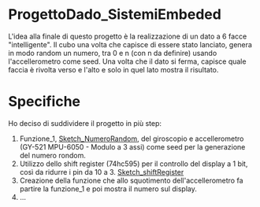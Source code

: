 # ProgettoDado_SistemiEmbeded
L'idea alla finale di questo progetto è la realizzazione di un dato a 6 facce "intelligente". 
Il cubo una volta che capisce di essere stato lanciato, genera in modo random un numero, tra 0 e n (con n da definire) usando l'accellerometro come seed. 
Una volta che il dato si ferma, capisce quale faccia è rivolta verso e l'alto e solo in quel lato mostra il risultato.

# Specifiche
Ho deciso di suddividere il progetto in più step:
1.  Funzione_1, [Sketch_NumeroRandom](./numeroRandom.ino), del giroscopio e accellerometro (GY-521 MPU-6050 - Modulo a 3 assi) come seed per la generazione del numero rondom.
2.  Utilizzo dello shift register (74hc595) per il controllo del display a 1 bit, così da ridurre i pin da 10 a 3. [Sketch_shiftRegister](./Shift_Register.ino)
3.  Creazione della funzione che allo squotimento dell'accellerometro fa partire la funzione_1 e poi mostra il numero sul display.
4.  ...
